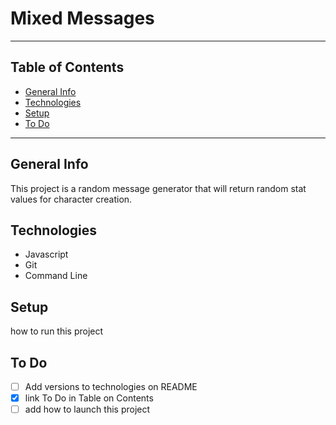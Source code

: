 # Mixed Messages
-----------------

## Table of Contents
* [General Info](#general-info)
* [Technologies](#technologies)
* [Setup](#setup)
* [To Do](#to-do)

-------------------

## General Info
This project is a random message generator that will return random stat values for character creation.

## Technologies
- Javascript
- Git 
- Command Line

## Setup
how to run this project

## To Do
- [ ] Add versions to technologies on README
- [x] link To Do in Table on Contents
- [ ] add how to launch this project